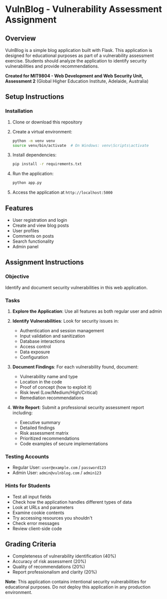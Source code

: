 # VulnBlog - Vulnerability Assessment Assignment

## Overview
VulnBlog is a simple blog application built with Flask. This application is designed for educational purposes as part of a vulnerability assessment exercise. Students should analyze the application to identify security vulnerabilities and provide recommendations.

**Created for MIT9804 - Web Development and Web Security Unit, Assessment 2** (Global Higher Education Institute, Adelaide, Australia)


## Setup Instructions

### Installation

1. Clone or download this repository
2. Create a virtual environment:
   ```bash
   python -m venv venv
   source venv/bin/activate  # On Windows: venv\Scripts\activate
   ```

3. Install dependencies:
   ```bash
   pip install -r requirements.txt
   ```

4. Run the application:
   ```bash
   python app.py
   ```

5. Access the application at `http://localhost:5000`

## Features
- User registration and login
- Create and view blog posts
- User profiles
- Comments on posts
- Search functionality
- Admin panel

## Assignment Instructions

### Objective
Identify and document security vulnerabilities in this web application.

### Tasks
1. **Explore the Application**: Use all features as both regular user and admin
2. **Identify Vulnerabilities**: Look for security issues in:
   - Authentication and session management
   - Input validation and sanitization
   - Database interactions
   - Access control
   - Data exposure
   - Configuration

3. **Document Findings**: For each vulnerability found, document:
   - Vulnerability name and type
   - Location in the code
   - Proof of concept (how to exploit it)
   - Risk level (Low/Medium/High/Critical)
   - Remediation recommendations

4. **Write Report**: Submit a professional security assessment report including:
   - Executive summary
   - Detailed findings
   - Risk assessment matrix
   - Prioritized recommendations
   - Code examples of secure implementations

### Testing Accounts
- Regular User: `user@example.com` / `password123`
- Admin User: `admin@vulnblog.com` / `admin123`

### Hints for Students
- Test all input fields
- Check how the application handles different types of data
- Look at URLs and parameters
- Examine cookie contents
- Try accessing resources you shouldn't
- Check error messages
- Review client-side code

## Grading Criteria
- Completeness of vulnerability identification (40%)
- Accuracy of risk assessment (20%)
- Quality of recommendations (20%)
- Report professionalism and clarity (20%)

**Note**: This application contains intentional security vulnerabilities for educational purposes. Do not deploy this application in any production environment.